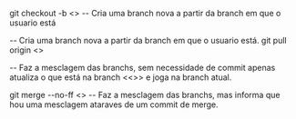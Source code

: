 git checkout -b <<nome da branc>>
-- Cria uma branch nova a partir da branch em que o usuario está

-- Cria uma branch nova a partir da branch em que o usuario está.
git pull origin <<nome da branch>>

-- Faz a mesclagem das branchs, sem necessidade de commit apenas atualiza o que está na branch <<>> e joga na branch atual.

git merge --no-ff <<nome da branch>>
-- Faz a mesclagem das branchs, mas informa que hou uma mesclagem ataraves de um commit de merge.
